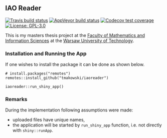 ## IAO Reader

<!-- badges: start -->
[![Travis build status](https://travis-ci.com/tmakowski/iaoreader.svg?branch=master)](https://travis-ci.com/tmakowski/iaoreader)
[![AppVeyor build status](https://ci.appveyor.com/api/projects/status/github/tmakowski/iaoreader?branch=master&svg=true)](https://ci.appveyor.com/project/tmakowski/iaoreader)
[![Codecov test coverage](https://codecov.io/gh/tmakowski/iaoreader/branch/master/graph/badge.svg)](https://codecov.io/gh/tmakowski/iaoreader?branch=master)
[![License: GPL-3.0](https://img.shields.io/badge/License-GPL--3.0-blue.svg)](https://www.gnu.org/licenses/gpl-3.0.en.html)
<!-- badges: end -->

This is my masters thesis project at the [Faculty of Mathematics and Information Sciences](https://ww2.mini.pw.edu.pl) at the [Warsaw University of Technology](https://www.pw.edu.pl).

### Installation and Running the App
If one wishes to install the package it can be done as shown below.
```
# install.packages("remotes")
remotes::install_github("tmakowski/iaoreader")

iaoreader::run_shiny_app()
```

### Remarks
During the implementation following assumptions were made:

 * uploaded files have unique names,
 * the application will be started by `run_shiny_app` function, i.e. not directly with `shiny::runApp`.

